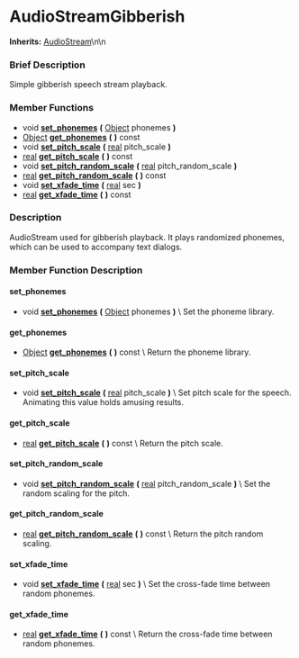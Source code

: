 #  AudioStreamGibberish  
**Inherits:** [AudioStream](class_audiostream)\\n\\n
###  Brief Description  
Simple gibberish speech stream playback.

###  Member Functions 
  * void  **[set_phonemes](#set_phonemes)**  **(** [Object](class_object) phonemes  **)**
  * [Object](class_object)  **[get_phonemes](#get_phonemes)**  **(** **)** const
  * void  **[set_pitch_scale](#set_pitch_scale)**  **(** [real](class_real) pitch_scale  **)**
  * [real](class_real)  **[get_pitch_scale](#get_pitch_scale)**  **(** **)** const
  * void  **[set_pitch_random_scale](#set_pitch_random_scale)**  **(** [real](class_real) pitch_random_scale  **)**
  * [real](class_real)  **[get_pitch_random_scale](#get_pitch_random_scale)**  **(** **)** const
  * void  **[set_xfade_time](#set_xfade_time)**  **(** [real](class_real) sec  **)**
  * [real](class_real)  **[get_xfade_time](#get_xfade_time)**  **(** **)** const

###  Description  
AudioStream used for gibberish playback. It plays randomized phonemes, which can be used to accompany text dialogs.

###  Member Function Description  

#### <a name="set_phonemes">set_phonemes</a>
  * void  **[set_phonemes](#set_phonemes)**  **(** [Object](class_object) phonemes  **)**
\\
Set the phoneme library.

#### <a name="get_phonemes">get_phonemes</a>
  * [Object](class_object)  **[get_phonemes](#get_phonemes)**  **(** **)** const
\\
Return the phoneme library.

#### <a name="set_pitch_scale">set_pitch_scale</a>
  * void  **[set_pitch_scale](#set_pitch_scale)**  **(** [real](class_real) pitch_scale  **)**
\\
Set pitch scale for the speech. Animating this value holds amusing results.

#### <a name="get_pitch_scale">get_pitch_scale</a>
  * [real](class_real)  **[get_pitch_scale](#get_pitch_scale)**  **(** **)** const
\\
Return the pitch scale.

#### <a name="set_pitch_random_scale">set_pitch_random_scale</a>
  * void  **[set_pitch_random_scale](#set_pitch_random_scale)**  **(** [real](class_real) pitch_random_scale  **)**
\\
Set the random scaling for the pitch.

#### <a name="get_pitch_random_scale">get_pitch_random_scale</a>
  * [real](class_real)  **[get_pitch_random_scale](#get_pitch_random_scale)**  **(** **)** const
\\
Return the pitch random scaling.

#### <a name="set_xfade_time">set_xfade_time</a>
  * void  **[set_xfade_time](#set_xfade_time)**  **(** [real](class_real) sec  **)**
\\
Set the cross-fade time between random phonemes.

#### <a name="get_xfade_time">get_xfade_time</a>
  * [real](class_real)  **[get_xfade_time](#get_xfade_time)**  **(** **)** const
\\
Return the cross-fade time between random phonemes.
